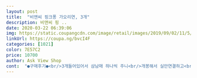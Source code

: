 ```yaml
---
layout: post 
title:  "비앤씨 핑크퐁 가오리연, 3개" 
description: 비앤씨 핑 ..
date: 2020-03-22 06:39:06 
img: https://static.coupangcdn.com/image/retail/images/2019/09/02/11/5/72d653f1-abe1-4842-9a17-460865d14296.jpg 
linkUrl: https://coupa.ng/bvcI4F 
categories: [1021] 
color: 7E57C2 
price: 10700 
author: Ask View Shop 
cont:  "●구매후기●<br/>3개들어있어서 삼남매 하나씩 주니<br/>개봉해서 실만연결하고<br/>개봉후 사용하기도 간편하고 용이하고<br/>굉장히 간단하고 좋아요<br/>구매가 : 10,700원<br/>구매일 : 2020.<br/>02.<br/>14<br/>그래서... <br/>오늘 정말 간만에 공기도 청정하고 날씨도 춥지않아 마스크 하고 공원으로 놀러갔어요.<br/> 이삼일만에 확진자가 200명 300,400... <br/>600명이 되었지만... <br/>청정공기랑 탁트인 공간에 대한 갈망으로 참을 수 없었네요.<br/><br/>그후 투명테잎으로 좀 약해보는인 이음새 뼈대부분이 고정되는곳을  다 한번씩 보강했어요<br/>근데, 조립도 쉽고, 균형도 잘 맞고, 너무 잘 나네요.<br/> 바람이 적당히 불어서 그런지 부서지거나 찟어지는 거 없이 한참 잘 가지고 놀았습니다.<br/> 중간에 근처 큰 그늘막 지붕에 걸렸는 데, 살살 당기니 찟어짐 없이 내려졌어요.<br/><br/>꼬리만 스티커 떼어내면 날릴수있어서<br/>나갈때 거기에 연을 보관하니 오히려 좋더라구요.<br/><br/>날려보니 제법 잘 날아요<br/>넘좋네요^^<br/>단점이라면 둥근형태의 얼레가 아니라서<br/>무엇보다 너무 잘 날아서 만족합니다<br/>바람이 적당한 날이였는데<br/>바람이 적당해서 그런지 생각보다 너무 잘 날아요.<br/><br/>바람잘불면 정말 높이 올라가더군요<br/>박스채로 트렁크 넣고 다니니 오래갖고 놀수있을듯해요<br/>배송일 : 로켓배송<br/>보관할땐 가운데 살만빼고 접은후에 보관가능<br/>부러질수있어요.<br/><br/>비닐이라 오래쓸수있는데 단 뼈대다 나무다 보니 복불복으로<br/>손으로 감다보니 실이 자꾸 꼬이네요  그점말곤<br/>아이들도 잘 날려요^^<br/>암튼, 가격대비 가성비 갑, 제 기대 이상이라 만족해요.<br/><br/>어묵꼬지 긴나무는 좀 얇게해야해서 플라스틱 추천드려요.<br/><br/>얼레가 좀 아쉽기도 한 데, 48개월이 바람을 이용할 줄 몰라 그저 풍선처럼 들고 있는 거라 이런 얼레도 괜춘~좀 더 크면 얼레로 바꾸어도 될 듯해요.<br/><br/>얼레도 실도 잘 풀리고 안에 고정할 틈이있어서 길이 조절가능합니다.<br/><br/>엄청 신나게 놀았어요!!<br/>연은 외할아버지랑 외가에서 두어번 띄어보고 오랜만이네요.<br/> 방패연 만들기 세트 사서 집안에서 만들어 보기도 할까... <br/>하다가 육아도 독박인데, 연만들기도 독박이 될까 싶어, 다 만들어지고, 쿠팡 배송까지 되는 연 선택!!! 이 연도 사놓고 공기 않좋아 올해 넘기나... <br/>했습니다.<br/><br/>연풀어서 살짝만 올려줘도<br/>우선 도착하자마자 구성품 확인<br/>잘받았어요 물건에 비해 큰 상자가 와서 좀 놀랐지만<br/>재구매할꺼예요!!<br/>저희는  3남매라 이거로 각각하나씩 쥐어줬어요<br/>저흰 부러진 연 하나는 양옆 나무살을 그거로 바꿨어요.<br/><br/>저흰 하나가 부러져서 다른거 대체하려구 어묵꼬지 긴나무도 사고 혹시 아이들 행사에 주는 고무풍선막대 그것도 유용하더라구요.<br/><br/>코로나19덕에 집근처 좋은 공터있는걸 이제 알은듯요... <br/> 집에서 5분이동해 한시간가량 날리고 와도 숨통이트여요<br/>코로나19로 신정 이후로 한달여간 집에서 방콕하고 있는 48개월 남아.<br/> 근처 공원 2번, 어린이집 2일, 영유아 검진 받으러 1일 외출한 게 다네요.<br/> 모두 화이팅해요.<br/><br/>" 
---
```


